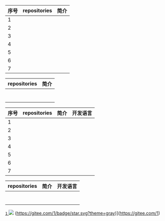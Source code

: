 | 序号  | repositories | 简介  |
|:----| :------------ |:---:|
| 1   ||
| 2   ||
| 3   ||
| 4   ||
| 5   ||
| 6   ||
| 7   ||


 repositories | 简介  |
| :------------ |:---:|
||
||
||
||
||
||
||


| 序号  | repositories | 简介  |开发语言|
|:----| :------------ |:---:|:---:|
| 1   |||
| 2   |||
| 3   |||
| 4   |||
| 5   |||
| 6   |||
| 7   |||



 repositories | 简介  |开发语言|
 :------------ |:---:|:---:|
||
||
||
||
||
||
||

[`1` ![](https://img.shields.io/github/stars/1.svg?style=social&label=Star)](https://github.com/1)
(https://gitee.com/1/badge/star.svg?theme=gray)](https://gitee.com/1)